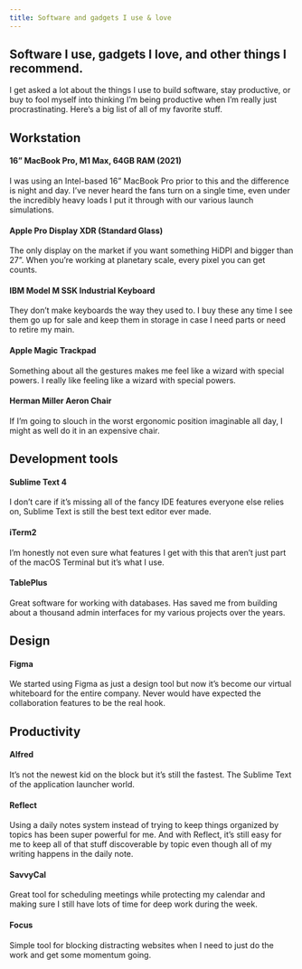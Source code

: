 ```yaml
---
title: Software and gadgets I use & love
---
```


## Software I use, gadgets I love, and other things I recommend.

I get asked a lot about the things I use to build software, stay productive, or buy to fool myself into thinking 
I’m being productive when I’m really just procrastinating. Here’s a big list of all of my favorite stuff.


## Workstation

#### 16” MacBook Pro, M1 Max, 64GB RAM (2021)
I was using an Intel-based 16” MacBook Pro prior to this and the difference is night and day. I’ve never heard the fans turn on a single time, even under the incredibly heavy loads I put it through with our various launch simulations.

#### Apple Pro Display XDR (Standard Glass)
The only display on the market if you want something HiDPI and bigger than 27”. When you’re working at planetary scale, every pixel you can get counts.

#### IBM Model M SSK Industrial Keyboard
They don’t make keyboards the way they used to. I buy these any time I see them go up for sale and keep them in storage in case I need parts or need to retire my main.

#### Apple Magic Trackpad
Something about all the gestures makes me feel like a wizard with special powers. I really like feeling like a wizard with special powers.

#### Herman Miller Aeron Chair
If I’m going to slouch in the worst ergonomic position imaginable all day, I might as well do it in an expensive chair.


## Development tools

#### Sublime Text 4
I don’t care if it’s missing all of the fancy IDE features everyone else relies on, Sublime Text is still the best text editor ever made.

#### iTerm2
I’m honestly not even sure what features I get with this that aren’t just part of the macOS Terminal but it’s what I use.

#### TablePlus
Great software for working with databases. Has saved me from building about a thousand admin interfaces for my various projects over the years.


## Design

#### Figma
We started using Figma as just a design tool but now it’s become our virtual whiteboard for the entire company. Never would have expected the collaboration features to be the real hook.


## Productivity

#### Alfred
It’s not the newest kid on the block but it’s still the fastest. The Sublime Text of the application launcher world.

#### Reflect
Using a daily notes system instead of trying to keep things organized by topics has been super powerful for me. And with Reflect, it’s still easy for me to keep all of that stuff discoverable by topic even though all of my writing happens in the daily note.

#### SavvyCal
Great tool for scheduling meetings while protecting my calendar and making sure I still have lots of time for deep work during the week.

#### Focus
Simple tool for blocking distracting websites when I need to just do the work and get some momentum going.
